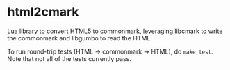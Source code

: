 html2cmark
==========

Lua library to convert HTML5 to commonmark, leveraging
libcmark to write the commonmark and libgumbo to read
the HTML.

To run round-trip tests (HTML -> commonmark -> HTML),
do `make test`.  Note that not all of the tests currently
pass.

